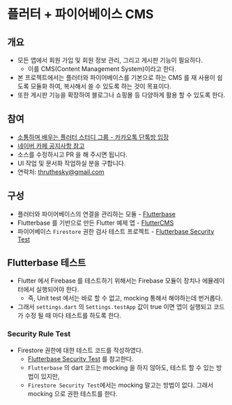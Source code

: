 # 플러터 + 파이어베이스 CMS

## 개요
* 모든 앱에서 회원 가입 및 회원 정보 관리, 그리고 게시판 기능이 필요하다.
  * 이를 CMS(Content Management System)이라고 한다.
* 본 프로젝트에서는 플러터와 파이어베이스를 기본으로 하는 CMS 를 재 사용이 쉽도록 모듈화 하여, 복사해서 쓸 수 있도록 하는 것이 목표이다.
* 또한 게시판 기능을 확장하여 블로그나 쇼핑몰 등 다양하게 활용 할 수 있도록 한다.

## 참여
* [소통하며 배우는 플러터 스터디 그룹 - 카카오톡 단톡방 입장](https://open.kakao.com/o/g20m41Mb)
* [네이버 카페 공지사항 참고](https://cafe.naver.com/ionic2/1869)
* 소스를 수정하시고 PR 을 해 주시면 됩니다.
* UI 작업 및 문서화 작업하실 분을 구합니다.
* 연락처: thruthesky@gmail.com

## 구성

* 플러터와 파이어베이스의 연결을 관리하는 모듈 - [Flutterbase](https://github.com/thruthesky/flutterbase)
* Flutterbase 를 기반으로 만든 Flutter 예제 앱 - [FlutterCMS](https://github.com/thruthesky/fluttercms)
* 파이어베이스 `Firestore` 권한 검사 테스트 프로젝트 - [Flutterbase Security Test](https://github.com/thruthesky/flutterbase-security-test) 

## Flutterbase 테스트

* Flutter 에서 Firebase 를 테스트하기 위해서는 Firebase 모듈이 장치나 에뮬레이터에서 실행되어야 한다.
  * 즉, Unit test 에서는 바로 할 수 없고, mocking 통해서 해야하는데 번거롭다.
* 그래서 `settings.dart` 의 `Settings.testApp` 값이 true 이면 앱이 실행되고 코드가 수정 될 때 마다 테스트를 하도록 한다.


### Security Rule Test

* Firestore 권한에 대한 테스트 코드를 작성하였다.
  * [Flutterbase Security Test](https://github.com/thruthesky/flutterbase-security-test) 를 참고한다.
  * `Flutterbase` 의 dart 코드는 mocking 을 하지 않아도, 테스트 할 수 있는 방법이 있지만,
  * `Firestore Security Test`에서는 mocking 말고는 방법이 없다. 그래서 mocking 으로 권한 테스트를 한다.

